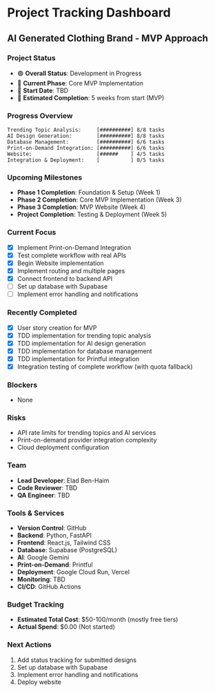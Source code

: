 # Project Tracking Dashboard

## AI Generated Clothing Brand - MVP Approach

### Project Status
- 🟢 **Overall Status**: Development in Progress
- 🚧 **Current Phase**: Core MVP Implementation
- 📅 **Start Date**: TBD
- 📅 **Estimated Completion**: 5 weeks from start (MVP)

### Progress Overview
```
Trending Topic Analysis:     [##########] 8/8 tasks
AI Design Generation:        [##########] 8/8 tasks
Database Management:         [##########] 6/6 tasks
Print-on-Demand Integration: [##########] 6/6 tasks
Website:                     [######    ] 4/5 tasks
Integration & Deployment:    [          ] 0/5 tasks
```

### Upcoming Milestones
- **Phase 1 Completion**: Foundation & Setup (Week 1)
- **Phase 2 Completion**: Core MVP Implementation (Week 3)
- **Phase 3 Completion**: MVP Website (Week 4)
- **Project Completion**: Testing & Deployment (Week 5)

### Current Focus
- [x] Implement Print-on-Demand Integration
- [x] Test complete workflow with real APIs
- [x] Begin Website implementation
- [x] Implement routing and multiple pages
- [x] Connect frontend to backend API
- [ ] Set up database with Supabase
- [ ] Implement error handling and notifications

### Recently Completed
- [x] User story creation for MVP
- [x] TDD implementation for trending topic analysis
- [x] TDD implementation for AI design generation
- [x] TDD implementation for database management
- [x] TDD implementation for Printful integration
- [x] Integration testing of complete workflow (with quota fallback)

### Blockers
- None

### Risks
- API rate limits for trending topics and AI services
- Print-on-demand provider integration complexity
- Cloud deployment configuration

### Team
- **Lead Developer**: Elad Ben-Haim
- **Code Reviewer**: TBD
- **QA Engineer**: TBD

### Tools & Services
- **Version Control**: GitHub
- **Backend**: Python, FastAPI
- **Frontend**: React.js, Tailwind CSS
- **Database**: Supabase (PostgreSQL)
- **AI**: Google Gemini
- **Print-on-Demand**: Printful
- **Deployment**: Google Cloud Run, Vercel
- **Monitoring**: TBD
- **CI/CD**: GitHub Actions

### Budget Tracking
- **Estimated Total Cost**: $50-100/month (mostly free tiers)
- **Actual Spend**: $0.00 (Not started)

### Next Actions
1. Add status tracking for submitted designs
2. Set up database with Supabase
3. Implement error handling and notifications
4. Deploy website